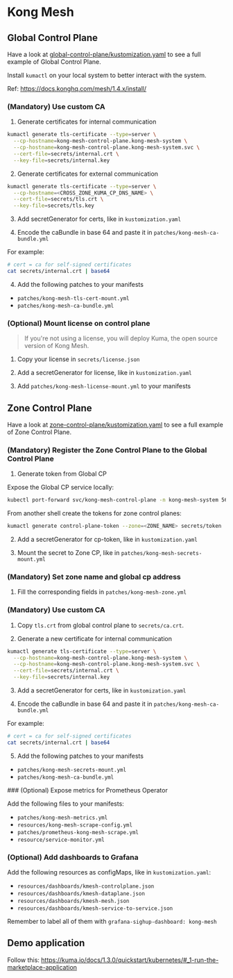 # Kong Mesh

## Global Control Plane

Have a look at [global-control-plane/kustomization.yaml](global-control-plane/kustomization.yaml) to see a full example of Global Control Plane.

Install `kumactl` on your local system to better interact with the system.

Ref: https://docs.konghq.com/mesh/1.4.x/install/

### (Mandatory) Use custom CA

1. Generate certificates for internal communication

```bash
kumactl generate tls-certificate --type=server \
  --cp-hostname=kong-mesh-control-plane.kong-mesh-system \
  --cp-hostname=kong-mesh-control-plane.kong-mesh-system.svc \
  --cert-file=secrets/internal.crt \
  --key-file=secrets/internal.key

```

2. Generate certificates for external communication

```bash
kumactl generate tls-certificate --type=server \
  --cp-hostname=<CROSS_ZONE_KUMA_CP_DNS_NAME> \
  --cert-file=secrets/tls.crt \
  --key-file=secrets/tls.key
```

3. Add secretGenerator for certs, like in `kustomization.yaml`

4. Encode the caBundle in base 64 and paste it in `patches/kong-mesh-ca-bundle.yml`

For example:
```bash
# cert = ca for self-signed certificates
cat secrets/internal.crt | base64
```

4. Add the following patches to your manifests
- `patches/kong-mesh-tls-cert-mount.yml` 
- `patches/kong-mesh-ca-bundle.yml` 

### (Optional) Mount license on control plane

> If you're not using a license, you will deploy Kuma, the open source version of Kong Mesh.

1. Copy your license in `secrets/license.json`

2. Add a secretGenerator for license, like in `kustomization.yaml`

3. Add `patches/kong-mesh-license-mount.yml` to your manifests

## Zone Control Plane

Have a look at [zone-control-plane/kustomization.yaml](zone-control-plane/kustomization.yaml) to see a full example of Zone Control Plane.

### (Mandatory) Register the Zone Control Plane to the Global Control Plane

1. Generate token from Global CP

Expose the Global CP service locally:
```bash
kubectl port-forward svc/kong-mesh-control-plane -n kong-mesh-system 5681:5681
```

From another shell create the tokens for zone control planes:
```bash
kumactl generate control-plane-token --zone=<ZONE_NAME> secrets/token
```

2. Add a secretGenerator for cp-token, like in `kustomization.yaml`

3. Mount the secret to Zone CP, like in `patches/kong-mesh-secrets-mount.yml`

### (Mandatory) Set zone name and global cp address

1. Fill the corresponding fields in `patches/kong-mesh-zone.yml`

### (Mandatory) Use custom CA

1. Copy `tls.crt` from global control plane to `secrets/ca.crt`.

2. Generate a new certificate for internal communication

```bash
kumactl generate tls-certificate --type=server \
  --cp-hostname=kong-mesh-control-plane.kong-mesh-system \
  --cp-hostname=kong-mesh-control-plane.kong-mesh-system.svc \
  --cert-file=secrets/internal.crt \
  --key-file=secrets/internal.key

```

3. Add a secretGenerator for certs, like in `kustomization.yaml`

4. Encode the caBundle in base 64 and paste it in `patches/kong-mesh-ca-bundle.yml`

For example:
```bash
# cert = ca for self-signed certificates
cat secrets/internal.crt | base64
```

5. Add the following patches to your manifests
- `patches/kong-mesh-secrets-mount.yml` 
- `patches/kong-mesh-ca-bundle.yml` 

### (Optional) Expose metrics for Prometheus Operator

Add the following files to your manifests:

- `patches/kong-mesh-metrics.yml`
- `resources/kong-mesh-scrape-config.yml`
- `patches/prometheus-kong-mesh-scrape.yml`
- `resource/service-monitor.yml`

### (Optional) Add dashboards to Grafana

Add the following resources as configMaps, like in `kustomization.yaml`:

- `resources/dashboards/kmesh-controlplane.json`
- `resources/dashboards/kmesh-dataplane.json`
- `resources/dashboards/kmesh-mesh.json`
- `resources/dashboards/kmesh-service-to-service.json`

Remember to label all of them with `grafana-sighup-dashboard: kong-mesh`

## Demo application

Follow this: https://kuma.io/docs/1.3.0/quickstart/kubernetes/#_1-run-the-marketplace-application
